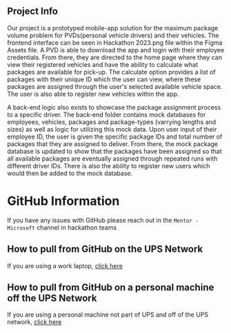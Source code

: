 ## Project Info

Our project is a prototyped mobile-app solution for the maximum package volume problem for PVDs(personal vehicle drivers) and their vehicles. The frontend interface can be seen in Hackathon 2023.png file within the Figma Assets file. A PVD is able to download the app and login with their employee credentials. From there, they are directed to the home page where they can view their registered vehicles and have the ability to calculate what packages are available for pick-up. The calculate option provides a list of packages with their unique ID which the user can view, where these packages are assigned through the user's selected available vehicle space. The user is also able to register new vehicles within the app. 

A back-end logic also exists to showcase the package assignment process to a specific driver. The back-end folder contains mock databases for employees, vehicles, packages and package-types (varrying lengths and sizes) as well as logic for utilizing this mock data. Upon user input of their employee ID, the user is given the specific package IDs and total number of packages that they are assigned to deliver. From there, the mock package database is updated to show that the packages have been assigned so that all available packages are eventually assigned through repeated runs with different driver IDs. There is also the ability to register new users which would then be added to the mock database.



# GitHub Information

If you have any issues with GitHub please reach out in the `Mentor - Microsoft` channel in hackathon teams

## How to pull from GitHub on the UPS Network

If you are using a work laptop, [click here](ups-hackathon-docs/ups-network.md)

## How to pull from GitHub on a personal machine off the UPS Network

If you are using a personal machine not part of UPS and off of the UPS network, [click here](ups-hackathon-docs/personal-machine.md)
